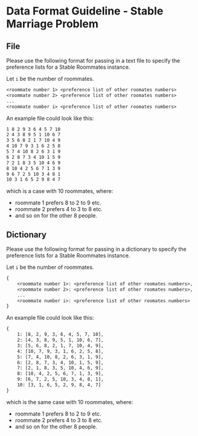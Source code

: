# Data Format Guideline - Stable Marriage Problem

## File

Please use the following format for passing in a text file to specify the preference lists for a Stable Roommates instance.

Let `i` be the number of roommates.

```txt
<roommate number 1> <preference list of other roomates numbers>
<roommate number 2> <preference list of other roomates numbers>
...
<roommate number i> <preference list of other roomates numbers>
```

An example file could look like this:

```txt
1 8 2 9 3 6 4 5 7 10
2 4 3 8 9 5 1 10 6 7
3 5 6 8 2 1 7 10 4 9
4 10 7 9 3 1 6 2 5 8
5 7 4 10 8 2 6 3 1 9
6 2 8 7 3 4 10 1 5 9
7 2 1 8 3 5 10 4 6 9
8 10 4 2 5 6 7 1 3 9
9 6 7 2 5 10 3 4 8 1
10 3 1 6 5 2 9 8 4 7
```

which is a case with 10 roommates, where:

- roommate 1 prefers 8 to 2 to 9 etc.
- roommate 2 prefers 4 to 3 to 8 etc.
- and so on for the other 8 people.

## Dictionary

Please use the following format for passing in a dictionary to specify the preference lists for a Stable Roommates instance.

Let `i` be the number of roommates.

```txt
{
    <roommate number 1>: <preference list of other roomates numbers>,
    <roommate number 2>: <preference list of other roomates numbers>,
    ...
    <roommate number i>: <preference list of other roomates numbers>
}
```

An example file could look like this:

```txt
{
    1: [8, 2, 9, 3, 6, 4, 5, 7, 10],
    2: [4, 3, 8, 9, 5, 1, 10, 6, 7],
    3: [5, 6, 8, 2, 1, 7, 10, 4, 9],
    4: [10, 7, 9, 3, 1, 6, 2, 5, 8],
    5: [7, 4, 10, 8, 2, 6, 3, 1, 9],
    6: [2, 8, 7, 3, 4, 10, 1, 5, 9],
    7: [2, 1, 8, 3, 5, 10, 4, 6, 9],
    8: [10, 4, 2, 5, 6, 7, 1, 3, 9],
    9: [6, 7, 2, 5, 10, 3, 4, 8, 1],
    10: [3, 1, 6, 5, 2, 9, 8, 4, 7]
}
```

which is the same case with 10 roommates, where:

- roommate 1 prefers 8 to 2 to 9 etc.
- roommate 2 prefers 4 to 3 to 8 etc.
- and so on for the other 8 people.